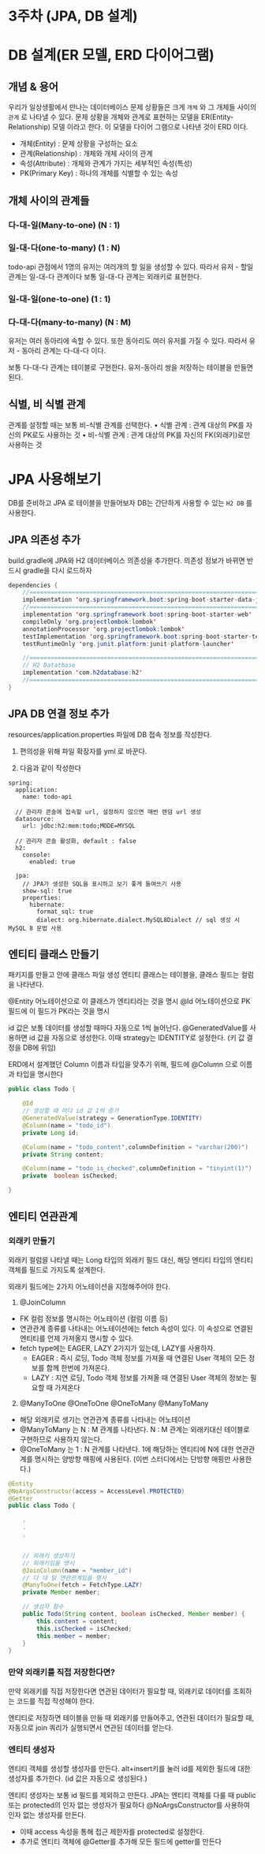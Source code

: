 # 3주차 (JPA, DB 설계)

# DB 설계(ER 모델, ERD 다이어그램)

## 개념 & 용어

우리가 일상생활에서 만나는 데이터베이스 문제 상황들은 크게 `개체` 와 그 개체들 사이의 `관계` 로 나타낼 수 있다.
문제 상황을 개체와 관계로 표현하는 모델을 ER(Entity-Relationship) 모델 이라고 한다. 이 모델을 다이어 그램으로 나타낸 것이 ERD 이다.

- 개체(Entity) : 문제 상황을 구성하는 요소
- 관계(Relationship) : 개체와 개체 사이의 관계
- 속성(Attribute) : 개체와 관계가 가지는 세부적인 속성(특성)
- PK(Primary Key) : 하나의 개체를 식별할 수 있는 속성

## 개체 사이의 관계들

### 다-대-일(Many-to-one) (N : 1)

### 일-대-다(one-to-many) (1 : N)

todo-api 관점에서 1명의 유저는 여러개의 할 일을 생성할 수 있다.
따라서 유저 - 할일 관계는 일-대-다 관계이다
보통 일-대-다 관계는 외래키로 표현한다.

### 일-대-일(one-to-one) (1 : 1)

### 다-대-다(many-to-many) (N : M)

유저는 여러 동아리에 속할 수 있다.
또한 동아리도 여러 유저를 가질 수 있다.
따라서 유저 - 동아리 관계는 다-대-다 이다.

보통 다-대-다 관계는 테이블로 구현한다.
유저-동아리 쌍을 저장하는 테이블을 만들면 된다.

## 식별, 비 식별 관계

관계를 설정할 때는 보통 비-식별 관계를 선택한다.
• 식별 관계 : 관계 대상의 PK를 자신의 PK로도 사용하는 것
• 비-식별 관계 : 관계 대상의 PK를 자신의 FK(외래키)로만 사용하는 것

# JPA 사용해보기

DB를 준비하고 JPA 로 테이블을 만들어보자
DB는 간단하게 사용할 수 있는 `H2 DB` 를 사용한다.

## JPA 의존성 추가

build.gradle에 JPA와 H2 데이터베이스 의존성을 추가한다.
의존성 정보가 바뀌면 반드시 gradle을 다시 로드하자

```java
dependencies {
    //=========================================================================
	implementation 'org.springframework.boot:spring-boot-starter-data-jpa'
    //=========================================================================
	implementation 'org.springframework.boot:spring-boot-starter-web'
	compileOnly 'org.projectlombok:lombok'
	annotationProcessor 'org.projectlombok:lombok'
	testImplementation 'org.springframework.boot:spring-boot-starter-test'
	testRuntimeOnly 'org.junit.platform:junit-platform-launcher'

    //=========================================================================
	// H2 Datatbase
	implementation 'com.h2database:h2'
    //=========================================================================
}
```

## JPA DB 연결 정보 추가

resources/application.properties 파일에 DB 접속 정보를 작성한다.

1. 편의성을 위해 파일 확장자를 yml 로 바꾼다.

2. 다음과 같이 작성한다

```
spring:
  application:
    name: todo-api

  // 관리자 콘솔에 접속할 url, 설정하지 않으면 매번 랜덤 url 생성
  datasource:
    url: jdbc:h2:mem:todo;MODE=MYSQL

  // 관리자 콘솔 활성화, default : false
  h2:
    console:
      enabled: true

  jpa:
    // JPA가 생성한 SQL을 표시하고 보기 좋게 들여쓰기 사용
    show-sql: true
    properties:
      hibernate:
        format_sql: true
        dialect: org.hibernate.dialect.MySQL8Dialect // sql 생성 시 MySQL 8 문법 사용
```

## 엔티티 클래스 만들기

패키지를 만들고 안에 클래스 파일 생성
엔티티 클래스는 테이블을, 클래스 필드는 컬럼을 나타낸다.

@Entity 어노테이션으로 이 클래스가 엔티티라는 것을 명시
@Id 어노테이션으로 PK 필드에 이 필드가 PK라는 것을 명시

id 값은 보통 데이터를 생성할 때마다 자동으로 1씩 늘어난다.
@GeneratedValue를 사용하면 id 값을 자동으로 생성한다.
이때 strategy는 IDENTITY로 설정한다. (키 값 결정을 DB에 위임)

ERD에서 설계했던 Column 이름과 타입을 맞추기 위해,
필드에 @Column 으로 이름과 타입을 명시한다

```java
public class Todo {

    @Id
    // 생성할 때 마다 id 값 1씩 증가
    @GeneratedValue(strategy = GenerationType.IDENTITY)
    @Column(name = "todo_id")
    private Long id;

    @Column(name = "todo_content",columnDefinition = "varchar(200)")
    private String content;

    @Column(name = "todo_is_checked",columnDefinition = "tinyint(1)")
    private  boolean isChecked;

}
```

## 엔티티 연관관계

### 외래키 만들기

외래키 컬럼을 나타낼 때는 Long 타입의 외래키 필드 대신,
해당 엔티티 타입의 엔티티 객체를 필드로 가지도록 설계한다.

외래키 필드에는 2가지 어노테이션을 지정해주어야 한다.

1. @JoinColumn

- FK 컬럼 정보를 명시하는 어노테이션 (컬럼 이름 등)
- 연관관계 종류를 나타내는 어노테이션에는 fetch 속성이 있다. 이 속성으로 연결된 엔티티를 언제 가져올지 명시할 수 있다.
- fetch type에는 EAGER, LAZY 2가지가 있는데, LAZY를 사용하자.
  - EAGER : 즉시 로딩, Todo 객체 정보를 가져올 때 연결된 User 객체의 모든 정보를 함께 한번에 가져온다.
  - LAZY : 지연 로딩, Todo 객체 정보를 가져올 때 연결된 User 객체의 정보는 필요할 때 가져온다

2. @ManyToOne @OneToOne @OneToMany @ManyToMany

- 해당 외래키로 생기는 연관관계 종류를 나타내는 어노테이션
- @ManyToMany 는 N : M 관계를 나타낸다. N : M 관계는 외래키대신 테이블로 구현하므로 사용하지 않는다.
- @OneToMany 는 1 : N 관계를 나타낸다. 1에 해당하는 엔티티에 N에 대한 연관관계를 명시하는 양방향 매핑에 사용된다. (이번 스터디에서는 단방향 매핑만 사용한다.)

```java
@Entity
@NoArgsConstructor(access = AccessLevel.PROTECTED)
@Getter
public class Todo {

    .
    .
    .


    // 외래키 생성하기
    // 외래키임을 명시
    @JoinColumn(name = "member_id")
    // 다 대 일 연관관계임을 명시
    @ManyToOne(fetch = FetchType.LAZY)
    private Member member;

    // 생성자 함수
    public Todo(String content, boolean isChecked, Member member) {
        this.content = content;
        this.isChecked = isChecked;
        this.member = member;
    }
}
```

### 만약 외래키를 직접 저장한다면?

만약 외래키를 직접 저장한다면 연관된 데이터가 필요할 때,
외래키로 데이터를 조회하는 코드를 직접 작성해야 한다.

엔티티로 저장하면 테이블을 만들 때 외래키를 만들어주고,
연관된 데이터가 필요할 때, 자동으로 join 쿼리가 실행되면서
연관된 데이터를 얻는다.

### 엔티티 생성자

엔티티 객체를 생성할 생성자를 만든다.
alt+insert키를 눌러 id를 제외한 필드에 대한 생성자를 추가한다.
(id 값은 자동으로 생성된다.)

엔티티 생성자는 보통 id 필드를 제외하고 만든다.
JPA는 엔티티 객체를 다룰 때 public 또는 protected의 인자 없는 생성자가 필요하다
@NoArgsConstructor를 사용하여 인자 없는 생성자를 만든다.

- 이때 access 속성을 통해 접근 제한자를 protected로 설정한다.
- 추가로 엔티티 객체에 @Getter를 추가해 모든 필드에 getter를
  만든다
